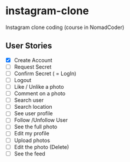 # instagram-clone

Instagram clone coding (course in NomadCoder)

## User Stories

- [x] Create Account
- [ ] Request Secret
- [ ] Confirm Secret ( = LogIn)
- [ ] Logout
- [ ] Like / Unlike a photo
- [ ] Comment on a photo
- [ ] Search user
- [ ] Search location
- [ ] See user profile
- [ ] Follow /Unfollow User
- [ ] See the full photo
- [ ] Edit my profile
- [ ] Upload photos
- [ ] Edit the photo (Delete)
- [ ] See the feed
